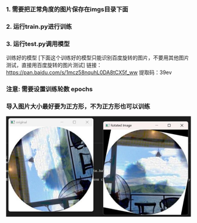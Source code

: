 ### 1. 需要把正常角度的图片保存在imgs目录下面
### 2. 运行train.py进行训练
### 3. 运行test.py调用模型

训练好的模型 [下面这个训练好的模型只能识别百度旋转的图片，不要用其他图片测试，直接用百度旋转的图片测试]
链接：https://pan.baidu.com/s/1mcz58nquhL0DA8tCX5f_ww 
提取码：39ev 


### 注意: 需要设置训练轮数  epochs
### 导入图片大小最好要为正方形，不为正方形也可以训练
 ![image](test.jpg)
